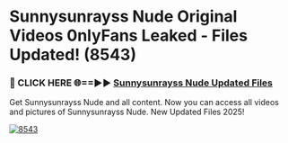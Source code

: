 # Sunnysunrayss Nude Original Videos 0nlyFans Leaked - Files Updated! (8543)

<h3>🔴 CLICK HERE 🌐==►► <a href="https://tinyurl.com/4mcuefdz" rel="nofollow">Sunnysunrayss Nude Updated Files</a></h3>

Get Sunnysunrayss Nude and all content. Now you can access all videos and pictures of Sunnysunrayss Nude. New Updated Files 2025!

[![8543](https://i.imgur.com/StAQSOY.gif)](https://tinyurl.com/4mcuefdz)
